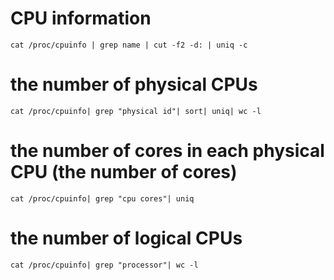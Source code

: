 # CPU information

`cat /proc/cpuinfo | grep name | cut -f2 -d: | uniq -c`

# the number of physical CPUs

`cat /proc/cpuinfo| grep "physical id"| sort| uniq| wc -l`

# the number of cores in each physical CPU (the number of cores)

`cat /proc/cpuinfo| grep "cpu cores"| uniq`

# the number of logical CPUs

`cat /proc/cpuinfo| grep "processor"| wc -l`

